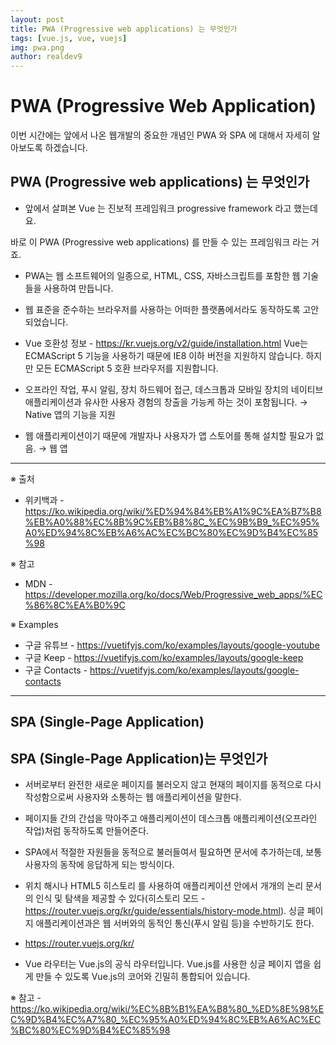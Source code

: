 ```yaml
---
layout: post
title: PWA (Progressive web applications) 는 무엇인가
tags: [vue.js, vue, vuejs]
img: pwa.png
author: realdev9
---
```


# PWA (Progressive Web Application)

이번 시간에는 앞에서 나온 웹개발의 중요한 개념인 PWA 와 SPA 에 대해서 자세히 알아보도록 하겠습니다.

## PWA (Progressive web applications) 는 무엇인가

- 앞에서 살펴본 Vue 는 진보적 프레임워크 progressive framework 라고 했는데요.

바로 이 PWA (Progressive web applications) 를 만들 수 있는 프레임워크 라는 거죠.

- PWA는 웹 소프트웨어의 일종으로, HTML, CSS, 자바스크립트를 포함한 웹 기술들을 사용하여 만듭니다.

- 웹 표준을 준수하는 브라우저를 사용하는 어떠한 플랫폼에서라도 동작하도록 고안되었습니다.

- Vue 호환성 정보 - <https://kr.vuejs.org/v2/guide/installation.html>
  Vue는 ECMAScript 5 기능을 사용하기 때문에 IE8 이하 버전을 지원하지 않습니다. 하지만 모든 ECMAScript 5 호환 브라우저를 지원합니다.

- 오프라인 작업, 푸시 알림, 장치 하드웨어 접근, 데스크톱과 모바일 장치의 네이티브 애플리케이션과 유사한 사용자 경험의 창출을 가능케 하는 것이 포함됩니다. → Native 앱의 기능을 지원

- 웹 애플리케이션이기 때문에 개발자나 사용자가 앱 스토어를 통해 설치할 필요가 없음. → 웹 앱

---

※ 출처

- 위키백과 - <https://ko.wikipedia.org/wiki/%ED%94%84%EB%A1%9C%EA%B7%B8%EB%A0%88%EC%8B%9C%EB%B8%8C_%EC%9B%B9_%EC%95%A0%ED%94%8C%EB%A6%AC%EC%BC%80%EC%9D%B4%EC%85%98>

※ 참고

- MDN - <https://developer.mozilla.org/ko/docs/Web/Progressive_web_apps/%EC%86%8C%EA%B0%9C>

※ Examples

- 구글 유튜브 - <https://vuetifyjs.com/ko/examples/layouts/google-youtube>
- 구글 Keep - <https://vuetifyjs.com/ko/examples/layouts/google-keep>
- 구글 Contacts - <https://vuetifyjs.com/ko/examples/layouts/google-contacts>

---

## SPA (Single-Page Application)

## SPA (Single-Page Application)는 무엇인가

- 서버로부터 완전한 새로운 페이지를 불러오지 않고 현재의 페이지를 동적으로 다시 작성함으로써 사용자와 소통하는 웹 애플리케이션을 말한다.

- 페이지들 간의 간섭을 막아주고 애플리케이션이 데스크톱 애플리케이션(오프라인 작업)처럼 동작하도록 만들어준다.

- SPA에서 적절한 자원들을 동적으로 불러들여서 필요하면 문서에 추가하는데, 보통 사용자의 동작에 응답하게 되는 방식이다.

- 위치 해시나 HTML5 히스토리 를 사용하여 애플리케이션 안에서 개개의 논리 문서의 인식 및 탐색을 제공할 수 있다(히스토리 모드 - <https://router.vuejs.org/kr/guide/essentials/history-mode.html>). 싱글 페이지 애플리케이션과은 웹 서버와의 동적인 통신(푸시 알림 등)을 수반하기도 한다.

- <https://router.vuejs.org/kr/>

- Vue 라우터는 Vue.js의 공식 라우터입니다. Vue.js를 사용한 싱글 페이지 앱을 쉽게 만들 수 있도록 Vue.js의 코어와 긴밀히 통합되어 있습니다.

※ 참고 - <https://ko.wikipedia.org/wiki/%EC%8B%B1%EA%B8%80_%ED%8E%98%EC%9D%B4%EC%A7%80_%EC%95%A0%ED%94%8C%EB%A6%AC%EC%BC%80%EC%9D%B4%EC%85%98>
